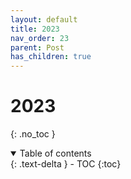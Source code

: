 ```yaml
---
layout: default
title: 2023
nav_order: 23
parent: Post
has_children: true
---
```


# 2023
{: .no_toc }

<details open markdown="block">
  <summary>
    Table of contents
  </summary>
  {: .text-delta }
- TOC
{:toc}
</details>
<!------------------------------------ STEP ------------------------------------>